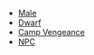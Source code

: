-   [Male](http://10.0.0.60/index.php/Category:Male "Category:Male")
-   [Dwarf](http://10.0.0.60/index.php?title=Category:Dwarf&action=edit&redlink=1 "Category:Dwarf (page does not exist)")
-   [Camp Vengeance](http://10.0.0.60/index.php?title=Category:Camp_Vengeance&action=edit&redlink=1 "Category:Camp Vengeance (page does not exist)")
-   [NPC](http://10.0.0.60/index.php/Category:NPC "Category:NPC")